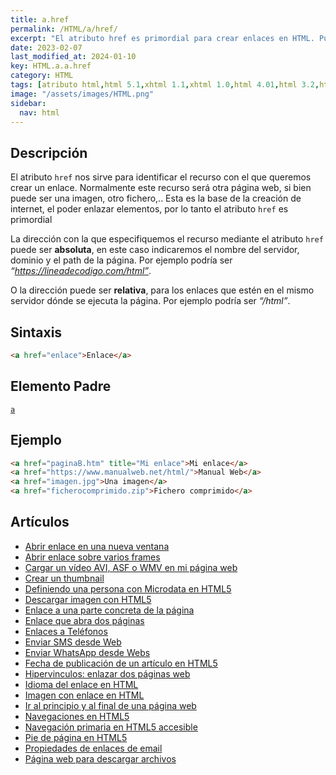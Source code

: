 ```yaml
---
title: a.href
permalink: /HTML/a/href/
excerpt: "El atributo href es primordial para crear enlaces en HTML. Puede ser absoluto o relativo, especificando el recurso deseado."
date: 2023-02-07
last_modified_at: 2024-01-10
key: HTML.a.a.href
category: HTML
tags: [atributo html,html 5.1,xhtml 1.1,xhtml 1.0,html 4.01,html 3.2,html 2.0,html 5.2,html 5]
image: "/assets/images/HTML.png"
sidebar:
  nav: html
---
```


## Descripción


El atributo `href` nos sirve para identificar el recurso con el que queremos crear un enlace. Normalmente este recurso será otra página web, si bien puede ser una imagen, otro fichero,.. Esta es la base de la creación de internet, el poder enlazar elementos, por lo tanto el atributo `href` es primordial


La dirección con la que especifiquemos el recurso mediante el atributo `href` puede ser **absoluta**, en este caso indicaremos el nombre del servidor, dominio y el path de la página. Por ejemplo podría ser _“https://lineadecodigo.com/html”_.


O la dirección puede ser **relativa**, para los enlaces que estén en el mismo servidor dónde se ejecuta la página. Por ejemplo podría ser _“/html”_.


## Sintaxis


```html
<a href="enlace">Enlace</a>
```


## Elemento Padre


[`a`](https://www.w3api.com/HTML/a/)


## Ejemplo


```html
<a href="paginaB.htm" title="Mi enlace">Mi enlace</a>
<a href="https://www.manualweb.net/html/">Manual Web</a>
<a href="imagen.jpg">Una imagen</a>
<a href="ficherocomprimido.zip">Fichero comprimido</a>
```


## Artículos

- [Abrir enlace en una nueva ventana](http://lineadecodigo.com/html/abrir-enlace-en-una-nueva-ventana/)
- [Abrir enlace sobre varios frames](http://lineadecodigo.com/html/abrir-enlace-sobre-varios-frames/)
- [Cargar un vídeo AVI, ASF o WMV en mi página web](http://lineadecodigo.com/html/cargar-un-video-avi-asf-o-wmv-en-mi-pagina-web/)
- [Crear un thumbnail](http://lineadecodigo.com/html/crear-un-thumbnail/)
- [Definiendo una persona con Microdata en HTML5](http://lineadecodigo.com/html5/definiendo-una-persona-con-microdata-en-html5/)
- [Descargar imagen con HTML5](http://lineadecodigo.com/html5/descargar-imagen-con-html5/)
- [Enlace a una parte concreta de la página](http://lineadecodigo.com/html/enlace-a-una-parte-concreta-de-la-pagina/)
- [Enlace que abra dos páginas](http://lineadecodigo.com/html/enlace-que-abra-dos-paginas/)
- [Enlaces a Teléfonos](http://lineadecodigo.com/html/enlaces-a-telefonos/)
- [Enviar SMS desde Web](http://lineadecodigo.com/html/enviar-sms-desde-web/)
- [Enviar WhatsApp desde Webs](http://lineadecodigo.com/html/enviar-whatsapp-desde-webs/)
- [Fecha de publicación de un artículo en HTML5](http://lineadecodigo.com/html5/fecha-de-publicacion-de-un-articulo-en-html5/)
- [Hipervinculos: enlazar dos páginas web](http://lineadecodigo.com/html/hipervinculos-enlazar-dos-paginas-web/)
- [Idioma del enlace en HTML](http://lineadecodigo.com/html/idioma-del-enlace-en-html/)
- [Imagen con enlace en HTML](http://lineadecodigo.com/html/imagen-con-enlace-en-html/)
- [Ir al principio y al final de una página web](http://lineadecodigo.com/html/ir-al-principio-y-al-final-de-una-pagina-web/)
- [Navegaciones en HTML5](http://lineadecodigo.com/html5/navegaciones-en-html5/)
- [Navegación primaria en HTML5 accesible](http://lineadecodigo.com/html5/navegacion-primaria-en-html5-accesible/)
- [Pie de página en HTML5](http://lineadecodigo.com/html5/pie-de-pagina-en-html5/)
- [Propiedades de enlaces de email](http://lineadecodigo.com/html/propiedades-de-enlaces-de-email/)
- [Página web para descargar archivos](http://lineadecodigo.com/html/pagina-web-para-descargar-archivos/)
